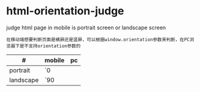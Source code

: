 # html-orientation-judge
judge html page in mobile is portrait screen or landscape screen

`在移动端想要判断页面是横屏还是竖屏，可以根据window.orientation参数来判断，在PC浏览器下是不支持orientation参数的`

| #       | mobile|    pc    |
|---------|-------|----------------|
| portrait|`0 || 180`             |  undefined     |
|landscape|`90 || -90`          |  undefined     |

